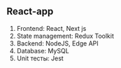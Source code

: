## React-app
1. Frontend: React, Next js
2. State management: Redux Toolkit
3. Backend: NodeJS, Edge API
4. Database: MySQL 
5. Unit тесты: Jest